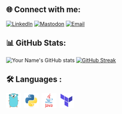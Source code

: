 ## 🌐 Connect with me:
[![LinkedIn](https://img.shields.io/badge/-LinkedIn-0077B5?style=for-the-badge&logo=linkedin&logoColor=white)](https://www.linkedin.com/in/oalizada/)
[![Mastodon](https://img.shields.io/badge/-Mastodon-1DA1F2?style=for-the-badge&logo=mastodon&logoColor=white)](https://mastodon.social/@oktant)
[![Email](https://img.shields.io/badge/-Email-D14836?style=for-the-badge&logo=gmail&logoColor=white)](mailto:dev@alizada.net)


## 📊 GitHub Stats:
![Your Name's GitHub stats](https://github-readme-stats-chi-eight-36.vercel.app/api?username=oktant&count_private=true&show_icons=true&theme=chartreuse-dark)
[![GitHub Streak](https://streak-stats.demolab.com?user=oktant&hide_current_streak=true&theme=chartreuse-dark)](https://git.io/streak-stats)

## :hammer_and_wrench: Languages :
<div>
<img src="https://github.com/devicons/devicon/blob/master/icons/go/go-original.svg" title="Go" alt="Go" width="40" height="40"/>&nbsp;
<img src="https://github.com/devicons/devicon/blob/master/icons/python/python-original.svg" title="Python" alt="Python" width="40" height="40"/>&nbsp;
<img src="https://github.com/devicons/devicon/blob/master/icons/java/java-original-wordmark.svg" title="Java" alt="Java" width="40" height="40"/>&nbsp;
<img src="https://github.com/devicons/devicon/blob/master/icons/terraform/terraform-original.svg" title="Terraform" alt="Terraform" width="40" height="40"/>&nbsp;
</div>

